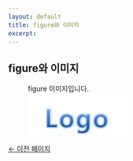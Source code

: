 ```yaml
---
layout: default
title: figure와 이미지
excerpt: 
---
```


<h2>figure와 이미지</h2>

<figure>
    <figcaption>figure 이미지입니다.</figcaption>
    <img src="/wai-aria/image/logo.png" width="200">
</figure>

<p><a href="#" onclick="history.back(-1);">← 이전 페이지</a></p>